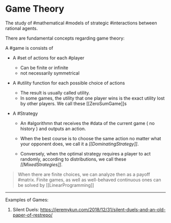 # Game Theory

The study of #mathematical #models of strategic #interactions between rational agents.

There are fundamental concepts regarding game theory:

A #game is consists of

* A #set of actions for each #player
  * Can be finite or infinite
  * not necessarily symmetrical
* A #utility function for each possible choice of actions
  * The result is usually called utility.
  * In some games, the utility that one player wins is the exact utility lost by other players. We call these [[ZeroSumGame]]s

* A #Strategy
  * An #algorithmn that receives the #data of the current game ( no history ) and outputs an action.

  * When the best course is to choose the same action no matter what your opponent does, we call it a *[[DominatingStrategy]]*.

  * Conversely, when the optimal strategy requires a player to act randomly, according to distributions, we call these *[[MixedStrategies]]*.

> When there are finite choices, we can analyze then as a payoff #matrix.
> Finite games, as well as well-behaved continuous ones can be solved by [[LinearProgramming]]



___

Examples of Games:

1. Silent Duels: <https://jeremykun.com/2018/12/31/silent-duels-and-an-old-paper-of-restrepo/>
